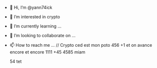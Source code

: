 - 👋 Hi, I’m @yann74ick
- 👀 I’m interested in crypto
- 🌱 I’m currently learning ...
- 💞️ I’m looking to collaborate on ...
- 📫 How to reach me ...
// Crypto ced est mon poto
456
+1 et on avance encore et encore
1111
  +45
  4585
  miam

  54
  tet
<!---
yann74ick/yann74ick is a ✨ special ✨ repository because its `README.md` (this file) appears on your GitHub profile.
You can click the Preview link to take a look at your changes.
--->
